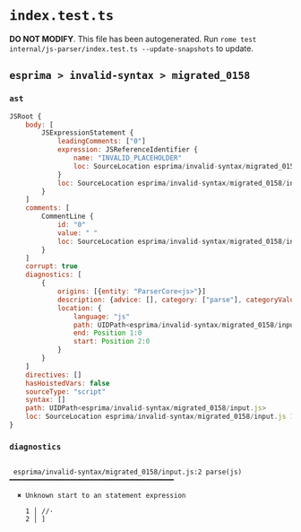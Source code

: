 # `index.test.ts`

**DO NOT MODIFY**. This file has been autogenerated. Run `rome test internal/js-parser/index.test.ts --update-snapshots` to update.

## `esprima > invalid-syntax > migrated_0158`

### `ast`

```javascript
JSRoot {
	body: [
		JSExpressionStatement {
			leadingComments: ["0"]
			expression: JSReferenceIdentifier {
				name: "INVALID_PLACEHOLDER"
				loc: SourceLocation esprima/invalid-syntax/migrated_0158/input.js 2:0-2:1
			}
			loc: SourceLocation esprima/invalid-syntax/migrated_0158/input.js 2:0-2:1
		}
	]
	comments: [
		CommentLine {
			id: "0"
			value: " "
			loc: SourceLocation esprima/invalid-syntax/migrated_0158/input.js 1:0-1:3
		}
	]
	corrupt: true
	diagnostics: [
		{
			origins: [{entity: "ParserCore<js>"}]
			description: {advice: [], category: ["parse"], categoryValue: "js", message: [RAW_MARKUP {value: "Unknown start to an "}, "statement expression"]}
			location: {
				language: "js"
				path: UIDPath<esprima/invalid-syntax/migrated_0158/input.js>
				end: Position 1:0
				start: Position 2:0
			}
		}
	]
	directives: []
	hasHoistedVars: false
	sourceType: "script"
	syntax: []
	path: UIDPath<esprima/invalid-syntax/migrated_0158/input.js>
	loc: SourceLocation esprima/invalid-syntax/migrated_0158/input.js 1:0-3:0
}
```

### `diagnostics`

```

 esprima/invalid-syntax/migrated_0158/input.js:2 parse(js) ━━━━━━━━━━━━━━━━━━━━━━━━━━━━━━━━━━━━━━━━━

  ✖ Unknown start to an statement expression

    1 │ //·
    2 │ ]


```
